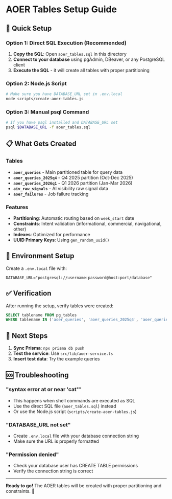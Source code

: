 # AOER Tables Setup Guide

## 🚀 Quick Setup

### Option 1: Direct SQL Execution (Recommended)
1. **Copy the SQL**: Open `aoer_tables.sql` in this directory
2. **Connect to your database** using pgAdmin, DBeaver, or any PostgreSQL client
3. **Execute the SQL** - it will create all tables with proper partitioning

### Option 2: Node.js Script
```bash
# Make sure you have DATABASE_URL set in .env.local
node scripts/create-aoer-tables.js
```

### Option 3: Manual psql Command
```bash
# If you have psql installed and DATABASE_URL set
psql $DATABASE_URL -f aoer_tables.sql
```

## 📋 What Gets Created

### Tables
- **`aoer_queries`** - Main partitioned table for query data
- **`aoer_queries_2025q4`** - Q4 2025 partition (Oct-Dec 2025)
- **`aoer_queries_2026q1`** - Q1 2026 partition (Jan-Mar 2026)
- **`aiv_raw_signals`** - AI visibility raw signal data
- **`aoer_failures`** - Job failure tracking

### Features
- **Partitioning**: Automatic routing based on `week_start` date
- **Constraints**: Intent validation (informational, commercial, navigational, other)
- **Indexes**: Optimized for performance
- **UUID Primary Keys**: Using `gen_random_uuid()`

## 🔧 Environment Setup

Create a `.env.local` file with:
```env
DATABASE_URL="postgresql://username:password@host:port/database"
```

## ✅ Verification

After running the setup, verify tables were created:
```sql
SELECT tablename FROM pg_tables 
WHERE tablename IN ('aoer_queries', 'aoer_queries_2025q4', 'aoer_queries_2026q1', 'aiv_raw_signals', 'aoer_failures');
```

## 🎯 Next Steps

1. **Sync Prisma**: `npx prisma db push`
2. **Test the service**: Use `src/lib/aoer-service.ts`
3. **Insert test data**: Try the example queries

## 🆘 Troubleshooting

### "syntax error at or near 'cat'"
- This happens when shell commands are executed as SQL
- Use the direct SQL file (`aoer_tables.sql`) instead
- Or use the Node.js script (`scripts/create-aoer-tables.js`)

### "DATABASE_URL not set"
- Create `.env.local` file with your database connection string
- Make sure the URL is properly formatted

### "Permission denied"
- Check your database user has CREATE TABLE permissions
- Verify the connection string is correct

---

**Ready to go!** The AOER tables will be created with proper partitioning and constraints. 🚀
